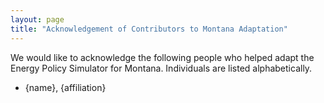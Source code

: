 ```yaml
---
layout: page
title: "Acknowledgement of Contributors to Montana Adaptation"
---
```


We would like to acknowledge the following people who helped adapt the Energy Policy Simulator for Montana.  Individuals are listed alphabetically.

* {name}, {affiliation}

